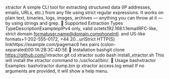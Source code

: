 xtractor
A simple CLI tool for extracting structured data (IP addresses, emails, URLs, etc.) from any file using strict regular expressions. It works on plain text, binaries, logs, images, archives — anything you can throw at it — by using strings and grep.
🔧 Supported Extraction Types
TypeDescriptionExampleipIPv4 only, valid octets192.168.1.1emailRFC-like, strict domain formatuser.name@domain.comphoneIntl. and US-like formats+1-202-555-0172, +44 20...urlStrict HTTP(S) linkhttps://example.com/pagemac6 hex pairs (colon-separated)00:1A:2B:3C:4D:5E
🚀 Installation
bashgit clone https://github.com/<your-username>/xtractor.git
cd xtractor
sudo bash install_xtractor.sh
This will install the xtractor command to /usr/local/bin/.
🧪 Usage
bashxtractor <file> <type>
Examples:
bashxtractor dump.bin ip
xtractor access.log email
If no arguments are provided, it will show a help menu.

